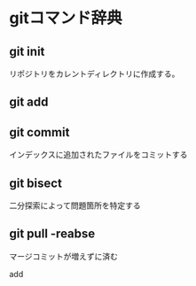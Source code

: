 # gitコマンド辞典

## git init
リポジトリをカレントディレクトリに作成する。

## git add

## git commit
インデックスに追加されたファイルをコミットする

## git bisect
二分探索によって問題箇所を特定する

## git pull -reabse
マージコミットが増えずに済む


add

